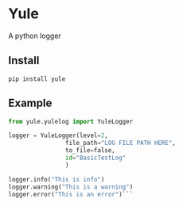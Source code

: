 # Yule
A python logger


## Install

`pip install yule`


## Example

```python
from yule.yulelog import YuleLogger

logger = YuleLogger(level=2,
                file_path="LOG FILE PATH HERE",
                to_file=false,
                id="BasicTestLog"
                )

logger.info("This is info")
logger.warning("This is a warning")
logger.error("This is an error")```
